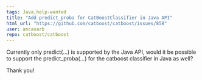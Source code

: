 ```yaml
---
tags: Java,help-wanted
title: "Add predict_proba for CatBoostClassifier in Java API"
html_url: "https://github.com/catboost/catboost/issues/858"
user: ancasarb
repo: catboost/catboost
---
```


Currently only predict(...) is supported by the Java API, would it be possible to support the predict_proba(...) for the catboost classifier in Java as well?

Thank you!
